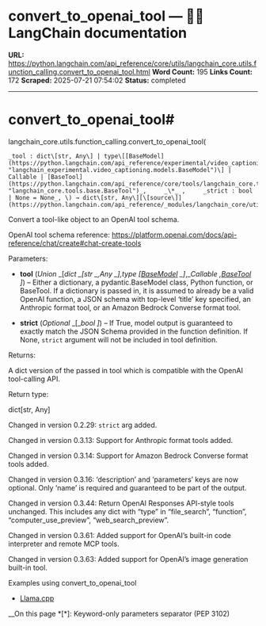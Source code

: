 # convert_to_openai_tool — 🦜🔗 LangChain  documentation

**URL:** https://python.langchain.com/api_reference/core/utils/langchain_core.utils.function_calling.convert_to_openai_tool.html
**Word Count:** 195
**Links Count:** 172
**Scraped:** 2025-07-21 07:54:02
**Status:** completed

---

# convert\_to\_openai\_tool\#

langchain\_core.utils.function\_calling.convert\_to\_openai\_tool\(

    _tool : dict\[str, Any\] | type\[[BaseModel](https://python.langchain.com/api_reference/experimental/video_captioning/langchain_experimental.video_captioning.models.BaseModel.html#langchain_experimental.video_captioning.models.BaseModel "langchain_experimental.video_captioning.models.BaseModel")\] | Callable | [BaseTool](https://python.langchain.com/api_reference/core/tools/langchain_core.tools.base.BaseTool.html#langchain_core.tools.base.BaseTool "langchain_core.tools.base.BaseTool")_,     _\*_ ,     _strict : bool | None = None_, \) → dict\[str, Any\][\[source\]](https://python.langchain.com/api_reference/_modules/langchain_core/utils/function_calling.html#convert_to_openai_tool)\#     

Convert a tool-like object to an OpenAI tool schema.

OpenAI tool schema reference: <https://platform.openai.com/docs/api-reference/chat/create#chat-create-tools>

Parameters:     

  * **tool** \(_Union_ _\[__dict_ _\[__str_ _,__Any_ _\]__,__type_ _\[_[_BaseModel_](https://python.langchain.com/api_reference/experimental/video_captioning/langchain_experimental.video_captioning.models.BaseModel.html#langchain_experimental.video_captioning.models.BaseModel "langchain_experimental.video_captioning.models.BaseModel") _\]__,__Callable_ _,_[_BaseTool_](https://python.langchain.com/api_reference/core/tools/langchain_core.tools.base.BaseTool.html#langchain_core.tools.base.BaseTool "langchain_core.tools.base.BaseTool") _\]_\) – Either a dictionary, a pydantic.BaseModel class, Python function, or BaseTool. If a dictionary is passed in, it is assumed to already be a valid OpenAI function, a JSON schema with top-level ‘title’ key specified, an Anthropic format tool, or an Amazon Bedrock Converse format tool.

  * **strict** \(_Optional_ _\[__bool_ _\]_\) – If True, model output is guaranteed to exactly match the JSON Schema provided in the function definition. If None, `strict` argument will not be included in tool definition.

Returns:     

A dict version of the passed in tool which is compatible with the OpenAI tool-calling API.

Return type:     

dict\[str, Any\]

Changed in version 0.2.29: `strict` arg added.

Changed in version 0.3.13: Support for Anthropic format tools added.

Changed in version 0.3.14: Support for Amazon Bedrock Converse format tools added.

Changed in version 0.3.16: ‘description’ and ‘parameters’ keys are now optional. Only ‘name’ is required and guaranteed to be part of the output.

Changed in version 0.3.44: Return OpenAI Responses API-style tools unchanged. This includes any dict with “type” in “file\_search”, “function”, “computer\_use\_preview”, “web\_search\_preview”.

Changed in version 0.3.61: Added support for OpenAI’s built-in code interpreter and remote MCP tools.

Changed in version 0.3.63: Added support for OpenAI’s image generation built-in tool.

Examples using convert\_to\_openai\_tool

  * [Llama.cpp](https://python.langchain.com/docs/integrations/chat/llamacpp/)

__On this page   *[\*]: Keyword-only parameters separator (PEP 3102)
